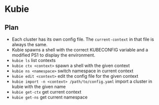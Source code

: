 # Kubie

## Plan
* Each cluster has its own config file. The `current-context` in that file is always the same.
* Kubie spawns a shell with the correct KUBECONFIG variable and a modified PS1 to display the environment.
* `kubie ls` list contexts
* `kubie ctx <context>` spawn a shell with the given context
* `kubie ns <namespace>` switch namespace in current context
* `kubie edit <context>` edit the config file for the given context
* `kubie import -n <context> /path/to/config.yaml` import a cluster in kubie with the given name
* `kubie get-ctx` get current context
* `kubie get-ns` get current namespace
